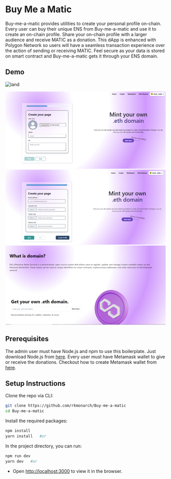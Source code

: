 # Buy Me a Matic
Buy-me-a-matic provides utilities to create your personal profile on-chain. Every user can buy their unique ENS from Buy-me-a-matic and use it to create an on-chain profile. Share your on-chain profile with a larger audience and receive MATIC as a donation. This dApp is enhanced with Polygon Network so users will have a seamless transaction experience over the action of sending or receiving MATIC. Feel secure as your data is stored on smart contract and Buy-me-a-matic gets it through your ENS domain.
## Demo
![land](https://user-images.githubusercontent.com/43074241/209424200-6d8672b7-c95f-4448-8d77-170de636bde5.png)

<p float="left">
  <img src="assets/create.png" alt="App Demo">
<img src="assets/create-2.png"  alt="App Demo">
<img src="assets/ENS.png"  alt="App Demo">



</p>

## Prerequisites

The admin user must have Node.js and npm to use this boilerplate. Just download Node.js from [here](https://nodejs.org/en/download/). Every user must have Metamask wallet to give or receive the donations. Checkout how to create Metamask wallet from [here](https://metamask.io/download/).

## Setup Instructions

Clone the repo via CLI:
```sh
git clone https://github.com/rkmonarch/Buy-me-a-matic
cd Buy-me-a-matic
```

Install the required packages:
```sh
npm install 
yarn install   #or
```

In the project directory, you can run:
```sh
npm run dev
yarn dev   #or
```

- Open [http://localhost:3000](http://localhost:3000) to view it in the browser.
